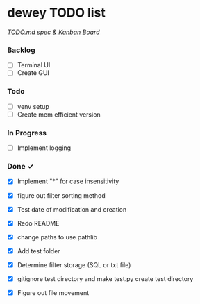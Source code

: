 # dewey TODO list

<em>[TODO.md spec & Kanban Board](https://bit.ly/3fCwKfM)</em>

### Backlog

- [ ] Terminal UI  
- [ ] Create GUI  

### Todo

- [ ] venv setup  
- [ ] Create mem efficient version  

### In Progress

- [ ] Implement logging  

### Done ✓

- [x] Implement "*" for case insensitivity
- [x] figure out filter sorting method  
- [x] Test date of modification and creation  
- [x] Redo README  
- [x] change paths to use pathlib  
- [x] Add test folder  
- [x] Determine filter storage (SQL or txt file)  
- [x] gitignore test directory and make test.py create test directory  
- [x] Figure out file movement  

